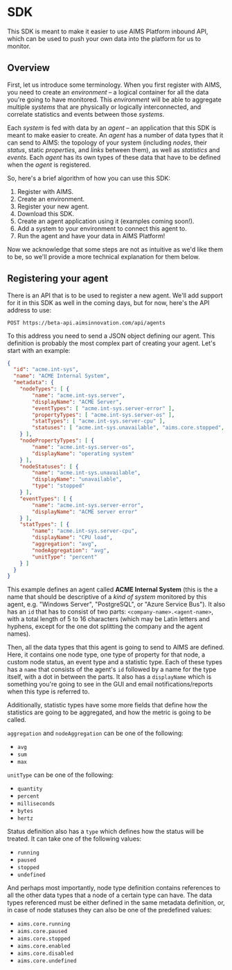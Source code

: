 # SDK

This SDK is meant to make it easier to use AIMS Platform inbound API, which can be used to push your own data into the platform for us to monitor.

## Overview

First, let us introduce some terminology. When you first register with AIMS, you need to create an _environment_ – a logical container for all the data you're going to have monitored. This _environment_ will be able to aggregate multiple _systems_ that are physically or logically interconnected, and correlate statistics and events between those _systems_.

Each _system_ is fed with data by an _agent_ – an application that this SDK is meant to make easier to create. An _agent_ has a number of data types that it can send to AIMS: the topology of your system (including _nodes_, their _status_, static _properties_, and _links_ between them), as well as _statistics_ and _events_. Each _agent_ has its own types of these data that have to be defined when the _agent_ is registered.

So, here's a brief algorithm of how you can use this SDK:

 1. Register with AIMS.
 2. Create an environment.
 3. Register your new agent.
 4. Download this SDK.
 5. Create an agent application using it (examples coming soon!).
 6. Add a system to your environment to connect this agent to.
 7. Run the agent and have your data in AIMS Platform!

Now we acknowledge that some steps are not as intuitive as we'd like them to be, so we'll provide a more technical explanation for them below.

## Registering your agent

There is an API that is to be used to register a new agent. We'll add support for it in this SDK as well in the coming days, but for now, here's the API address to use: 

    POST https://beta-api.aimsinnovation.com/api/agents

To this address you need to send a JSON object defining our agent. This definition is probably the most complex part of creating your agent. Let's start with an example:

```JSON
{
  "id": "acme.int-sys",
  "name": "ACME Internal System",
  "metadata": {
    "nodeTypes": [ {
        "name": "acme.int-sys.server",
        "displayName": "ACME Server",
        "eventTypes": [ "acme.int-sys.server-error" ],
        "propertyTypes": [ "acme.int-sys.server-os" ],
        "statTypes": [ "acme.int-sys.server-cpu" ],
        "statuses": [ "acme.int-sys.unavailable", "aims.core.stopped", "aims.core.started" ]
    } ],
    "nodePropertyTypes": [ {
        "name": "acme.int-sys.server-os",
        "displayName": "operating system"
    } ],
    "nodeStatuses": [ {
        "name": "acme.int-sys.unavailable",
        "displayName": "unavailable",
        "type": "stopped"
    } ],
    "eventTypes": [ {
        "name": "acme.int-sys.server-error",
        "displayName": "ACME server error"
    } ],
    "statTypes": [ {
        "name": "acme.int-sys.server-cpu",
        "displayName": "CPU load",
        "aggregation": "avg",
        "nodeAggregation": "avg",
        "unitType": "percent"
    } ]
  }
}
```

This example defines an agent called __ACME Internal System__ (this is the a name that should be descriptive of a _kind of system_ monitored by this agent, e.g. "Windows Server", "PostgreSQL", or "Azure Service Bus"). It also has an `id` that has to consist of two parts: `<company-name>.<agent-name>`, with a total length of 5 to 16 characters (which may be Latin letters and hyphens, except for the one dot splitting the company and the agent names).

Then, all the data types that this agent is going to send to AIMS are defined. Here, it contains one node type, one type of property for that node, a custom node status, an event type and a statistic type. Each of these types has a `name` that consists of the agent's `id` followed by a name for the type itself, with a dot in between the parts. It also has a `displayName` which is something you're going to see in the GUI and email notifications/reports when this type is referred to.

Additionally, statistic types have some more fields that define how the statistics are going to be aggregated, and how the metric is going to be called.

`aggregation` and `nodeAggregation` can be one of the following:

 - `avg`
 - `sum`
 - `max`

`unitType` can be one of the following:

 - `quantity`
 - `percent`
 - `milliseconds`
 - `bytes`
 - `hertz`

Status definition also has a `type` which defines how the status will be treated. It can take one of the following values:

 - `running`
 - `paused`
 - `stopped`
 - `undefined`

And perhaps most importantly, node type definition contains references to all the other data types that a node of a certain type can have. The data types referenced must be either defined in the same metadata definition, or, in case of node statuses they can also be one of the predefined values:

 - `aims.core.running`
 - `aims.core.paused`
 - `aims.core.stopped`
 - `aims.core.enabled`
 - `aims.core.disabled`
 - `aims.core.undefined`
